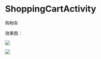 # ShoppingCartActivity
购物车

效果图：

![](http://upload-images.jianshu.io/upload_images/4127965-5cb1055adb7e8c97.png?imageMogr2/auto-orient/strip%7CimageView2/2/w/1240)

![](http://upload-images.jianshu.io/upload_images/4127965-2c3e825da94ca0cc.png?imageMogr2/auto-orient/strip%7CimageView2/2/w/1240)